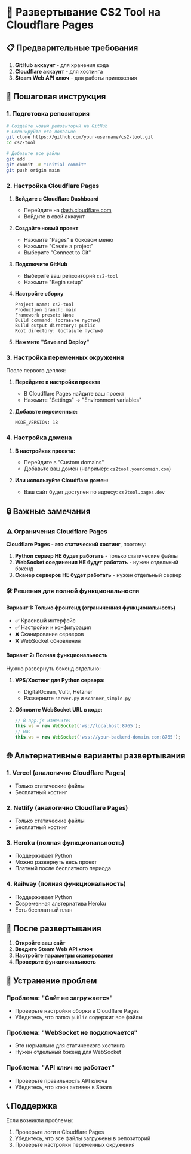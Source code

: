 # 🚀 Развертывание CS2 Tool на Cloudflare Pages

## 📋 Предварительные требования

1. **GitHub аккаунт** - для хранения кода
2. **Cloudflare аккаунт** - для хостинга
3. **Steam Web API ключ** - для работы приложения

## 🔧 Пошаговая инструкция

### 1. Подготовка репозитория

```bash
# Создайте новый репозиторий на GitHub
# Склонируйте его локально
git clone https://github.com/your-username/cs2-tool.git
cd cs2-tool

# Добавьте все файлы
git add .
git commit -m "Initial commit"
git push origin main
```

### 2. Настройка Cloudflare Pages

1. **Войдите в Cloudflare Dashboard**
   - Перейдите на [dash.cloudflare.com](https://dash.cloudflare.com)
   - Войдите в свой аккаунт

2. **Создайте новый проект**
   - Нажмите "Pages" в боковом меню
   - Нажмите "Create a project"
   - Выберите "Connect to Git"

3. **Подключите GitHub**
   - Выберите ваш репозиторий `cs2-tool`
   - Нажмите "Begin setup"

4. **Настройте сборку**
   ```
   Project name: cs2-tool
   Production branch: main
   Framework preset: None
   Build command: (оставьте пустым)
   Build output directory: public
   Root directory: (оставьте пустым)
   ```

5. **Нажмите "Save and Deploy"**

### 3. Настройка переменных окружения

После первого деплоя:

1. **Перейдите в настройки проекта**
   - В Cloudflare Pages найдите ваш проект
   - Нажмите "Settings" → "Environment variables"

2. **Добавьте переменные:**
   ```
   NODE_VERSION: 18
   ```

### 4. Настройка домена

1. **В настройках проекта:**
   - Перейдите в "Custom domains"
   - Добавьте ваш домен (например: `cs2tool.yourdomain.com`)

2. **Или используйте Cloudflare домен:**
   - Ваш сайт будет доступен по адресу: `cs2tool.pages.dev`

## 🔒 Важные замечания

### ⚠️ Ограничения Cloudflare Pages

**Cloudflare Pages - это статический хостинг**, поэтому:

1. **Python сервер НЕ будет работать** - только статические файлы
2. **WebSocket соединения НЕ будут работать** - нужен отдельный бэкенд
3. **Сканер серверов НЕ будет работать** - нужен отдельный сервер

### 🛠️ Решения для полной функциональности

#### Вариант 1: Только фронтенд (ограниченная функциональность)
- ✅ Красивый интерфейс
- ✅ Настройки и конфигурация
- ❌ Сканирование серверов
- ❌ WebSocket обновления

#### Вариант 2: Полная функциональность
Нужно развернуть бэкенд отдельно:

1. **VPS/Хостинг для Python сервера:**
   - DigitalOcean, Vultr, Hetzner
   - Разверните `server.py` и `scanner_simple.py`

2. **Обновите WebSocket URL в коде:**
   ```javascript
   // В app.js измените:
   this.ws = new WebSocket('ws://localhost:8765');
   // На:
   this.ws = new WebSocket('wss://your-backend-domain.com:8765');
   ```

## 🌐 Альтернативные варианты развертывания

### 1. **Vercel** (аналогично Cloudflare Pages)
- Только статические файлы
- Бесплатный хостинг

### 2. **Netlify** (аналогично Cloudflare Pages)
- Только статические файлы
- Бесплатный хостинг

### 3. **Heroku** (полная функциональность)
- Поддерживает Python
- Можно развернуть весь проект
- Платный после бесплатного периода

### 4. **Railway** (полная функциональность)
- Поддерживает Python
- Современная альтернатива Heroku
- Есть бесплатный план

## 📱 После развертывания

1. **Откройте ваш сайт**
2. **Введите Steam Web API ключ**
3. **Настройте параметры сканирования**
4. **Проверьте функциональность**

## 🔧 Устранение проблем

### Проблема: "Сайт не загружается"
- Проверьте настройки сборки в Cloudflare Pages
- Убедитесь, что папка `public` содержит все файлы

### Проблема: "WebSocket не подключается"
- Это нормально для статического хостинга
- Нужен отдельный бэкенд для WebSocket

### Проблема: "API ключ не работает"
- Проверьте правильность API ключа
- Убедитесь, что ключ активен в Steam

## 📞 Поддержка

Если возникли проблемы:
1. Проверьте логи в Cloudflare Pages
2. Убедитесь, что все файлы загружены в репозиторий
3. Проверьте настройки переменных окружения 